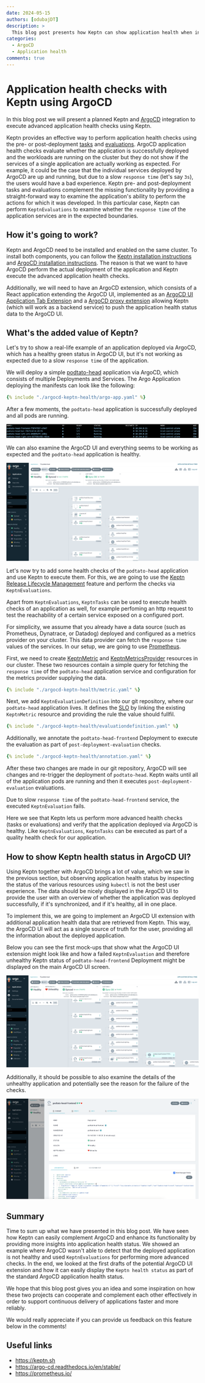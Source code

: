 ```yaml
---
date: 2024-05-15
authors: [odubajDT]
description: >
  This blog post presents how Keptn can show application health when integrated with ArgoCD.
categories:
  - ArgoCD
  - Application health
comments: true
---
```


# Application health checks with Keptn using ArgoCD

In this blog post we will present a planned Keptn and
[ArgoCD](https://argo-cd.readthedocs.io/en/stable/) integration to execute
advanced application health checks using Keptn.

Keptn provides an effective way to perform application health checks using the
pre- or post-deployment [tasks](https://keptn.sh/stable/docs/guides/tasks/)
and [evaluations](https://keptn.sh/stable/docs/guides/evaluations/).
ArgoCD application health checks evaluate whether the application is successfully deployed
and the workloads are running on the cluster
but they do not show if the services
of a single application are actually working as expected.
For example, it could be the case that the individual services deployed by ArgoCD are up and
running, but due to a slow `response time` (let's say `3s`), the users would have a bad experience.
Keptn pre- and post-deployment tasks and evaluations complement the missing functionality
by providing a straight-forward way to examine the application's ability to perform
the actions for which it was developed.
In this particular case, Keptn can perform `KeptnEvaluations` to examine whether the `response time`
of the application services are in the expected boundaries.

<!-- more -->

## How it's going to work?

Keptn and ArgoCD need to be installed and enabled on the same
cluster.
To install both components, you can follow the
[Keptn installation instructions](https://keptn.sh/stable/docs/installation/)
and
[ArgoCD installation instructions](https://argo-cd.readthedocs.io/en/stable/operator-manual/installation/).
The reason is that we want to have ArgoCD perform the actual deployment
of the application and Keptn execute the advanced application health checks.

Additionally, we will need to have an ArgoCD extension, which consists of
a React application extending the ArgoCD UI, implemented as  an
[ArgoCD UI Application Tab Extension](https://argo-cd.readthedocs.io/en/stable/developer-guide/extensions/ui-extensions/#application-tab-extensions)
and a
[ArgoCD proxy extension](https://argo-cd.readthedocs.io/en/stable/developer-guide/extensions/proxy-extensions/)
allowing Keptn (which will work as a backend service)
to push the application health status data to the ArgoCD UI.

## What's the added value of Keptn?

Let's try to show a real-life example of an application deployed via ArgoCD,
which has a healthy green status in ArgoCD UI, but it's not working as expected
due to a slow `response time` of the application.

We will deploy a simple [podtato-head](https://github.com/podtato-head/podtato-head)
application via ArgoCD, which consists of multiple Deployments and Services.
The Argo Application deploying the manifests can look like the following:

```yaml
{% include "./argocd-keptn-health/argo-app.yaml" %}
```

After a few moments, the `podtato-head` application is successfully deployed and all pods
are running.

![Running Pods](./argocd-keptn-health/running-pods.png)

We can also examine the ArgoCD UI and everything seems to be working as expected and the
`podtato-head` application is healthy.

![Healthy App](./argocd-keptn-health/healthy-app.png)

Let's now try to add some health checks of the `podtato-head` application
and use Keptn to execute them.
For this, we are going to use the
[Keptn Release Lifecycle Management](https://keptn.sh/stable/docs/getting-started/lifecycle-management/)
feature and perform the checks via `KeptnEvaluations`.

Apart from `KeptnEvaluations`, `KeptnTasks` can be used to execute health checks
of an application as well, for example perfoming an http request to test
the reachability of a certain service exposed on a configured port.

For simplicity, we assume that you already have a data source
(such as Prometheus, Dynatrace, or Datadog)
deployed and configured as a metrics provider on your cluster.
This data provider can fetch the `response time` values
of the services.
In our setup, we are going to use [Prometheus](https://prometheus.io/).

First, we need to create [KeptnMetric](https://keptn.sh/stable/docs/reference/crd-reference/metric/)
and [KeptnMetricsProvider](https://keptn.sh/stable/docs/reference/crd-reference/metricsprovider/)
resources in our cluster.
These two resources contain a simple query for fetching the `response time` of the `podtato-head`
application service and configuration for the metrics provider supplying the data.

```yaml
{% include "./argocd-keptn-health/metric.yaml" %}
```

Next, we add `KeptnEvaluationDefinition` into our git repository, where our
`podtato-head` application lives.
It defines the [SLO](https://www.dynatrace.com/news/blog/what-are-slos/)
by linking the existing `KeptnMetric` resource and providing the rule the value should fullfil.

```yaml
{% include "./argocd-keptn-health/evaluationdefinition.yaml" %}
```

Additionally, we annotate the `podtato-head-frontend` Deployment to execute
the evaluation as part of `post-deployment-evaluation` checks.

```yaml
{% include "./argocd-keptn-health/annotation.yaml" %}
```

After these two changes are made in our git repository, ArgoCD will see changes and re-trigger
the deployment of `podtato-head`.
Keptn waits until all of the
application pods are running and then it executes `post-deployment-evaluation` evaluations.

Due to slow `response time` of the `podtato-head-frontend` service, the
executed `KeptnEvaluation` fails.

Here we see that Keptn lets us perform more advanced health checks
(tasks or evaluations) and verify that the application deployed via ArgoCD is healthy.
Like `KeptnEvaluations`, `KeptnTasks` can be executed as part of a quality health check
for our application.

## How to show Keptn health status in ArgoCD UI?

Using Keptn together with ArgoCD brings a lot of value, which we saw in the previous section,
but observing application health status by inspecting the status of the
various resources using `kubectl` is not the best user experience.
The data should be nicely displayed in the ArgoCD UI to provide the user with an overview
of whether the application was deployed successfully, if it's synchronized, and if it's healthy, all in
one place.

To implement this, we are going to implement an ArgoCD UI extension with additional application health
data that are retrieved from Keptn.
This way, the ArgoCD UI will act as a single source of truth for the user, providing all
the information about the deployed application.

Below you can see the first mock-ups that show what the ArgoCD UI extension might look like
and how a failed `KeptnEvaluation` and therefore unhealthy Keptn status of `podtato-head-frontend`
Deployment might be displayed on the main ArgoCD UI screen.

![Main screen unhealthy](./argocd-keptn-health/main-screen-unhealthy-keptn.png)

Additionally, it should be possible to also examine the details of the unhealthy
application and potentially see the reason for the failure of the checks.

![Details screen unhealthy](./argocd-keptn-health/details-screen-unhealthy-keptn.png)

## Summary

Time to sum up what we have presented in this blog post.
We have seen how Keptn can easily complement ArgoCD
and enhance its functionality by providing more insights into
application health status.
We showed an example where ArgoCD wasn't able to detect that
the deployed application is not healthy and used `KeptnEvaluations`
for performing more advanced checks.
In the end, we looked at the first drafts of the potential
ArgoCD UI extension and how it can easily display the
`Keptn health status` as part of the standard ArgoCD application
health status.

We hope that this blog post gives you an idea and some inspiration
on how these two projects can cooperate and complement each other
effectively in order to support continuous delivery of applications
faster and more reliably.

We would really appreciate if you can provide us feedback on this
feature below in the comments!

## Useful links

- <https://keptn.sh>
- <https://argo-cd.readthedocs.io/en/stable/>
- <https://prometheus.io/>
